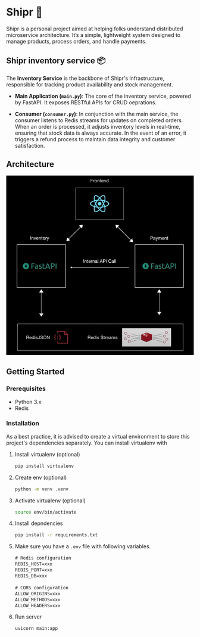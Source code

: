 # Shipr 🚢

Shipr is a personal project aimed at helping folks understand distributed microservice architecture. It’s a simple, lightweight system designed to manage products, process orders, and handle payments.

## Shipr inventory service 📦

The **Inventory Service** is the backbone of Shipr's infrastructure, responsible for tracking product availability and stock management.

- **Main Application (`main.py`)**: The core of the inventory service, powered by FastAPI. It exposes RESTful APIs for CRUD oeprations.

- **Consumer (`consumer.py`)**: In conjunction with the main service, the consumer listens to Redis streams for updates on completed orders. When an order is processed, it adjusts inventory levels in real-time, ensuring that stock data is always accurate. In the event of an error, it triggers a refund process to maintain data integrity and customer satisfaction.

## Architecture

![Shipr Architecture](./shipr-architecture.png)

## Getting Started

### Prerequisites

- Python 3.x
- Redis

### Installation

As a best practice, it is advised to create a virtual environment to store this project's dependencies separately. You can install virtualenv with

1. Install virtualenv (optional)
    ```bash
    pip install virtualenv
    ```

2. Create env (optional)
   ```bash
   python -m venv .venv
   ```
3. Activate virtualenv (optional)
   ```bash
   source env/bin/activate
   ```
4. Install depndencies
    ```bash
    pip install -r requirements.txt
    ```
5. Make sure you have a `.env` file with following variables.
    ```
   # Redis configuration
   REDIS_HOST=xxx
   REDIS_PORT=xxx
   REDIS_DB=xxx

   # CORS configuration
   ALLOW_ORIGINS=xxx
   ALLOW_METHODS=xxx
   ALLOW_HEADERS=xxx
    ```
6. Run server
    ```bash
    uvicorn main:app
    ```